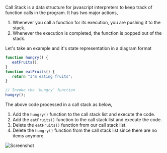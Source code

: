 
  Call Stack is a data structure for javascript interpreters to keep track of function calls in the program. It has two major actions,
  1. Whenever you call a function for its execution, you are pushing it to the stack.
  2. Whenever the execution is completed, the function is popped out of the stack.

  Let's take an example and it's state representation in a diagram format

  ```javascript
  function hungry() {
     eatFruits();
  }
  function eatFruits() {
     return "I'm eating fruits";
  }

  // Invoke the `hungry` function
  hungry();
  ```

  The above code  processed in a call stack as  below,
  1. Add the `hungry()` function to the call stack list and execute the code.
  2. Add the `eatFruits()` function to the call stack list and execute the code.
  3. Delete the `eatFruits()` function from our call stack list.
  4. Delete the `hungry()` function from the call stack list since there are no items anymore.

  ![Screenshot](https://7465-test-3c9b5e-books-1301492295.tcb.qcloud.la/images/compress_call-stack.png)
